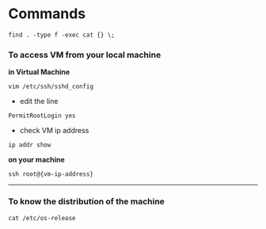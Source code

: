 # Commands
```shell
find . -type f -exec cat {} \;
```
### To access VM from your local machine
**in Virtual Machine**
```shell
vim /etc/ssh/sshd_config
```
- edit the line
```shell
PermitRootLogin yes
```
- check VM ip address

```shell
ip addr show
```
**on your machine**

```shell
ssh root@{vm-ip-address}
```
---
### To know the distribution of the machine
```shell
cat /etc/os-release
```

